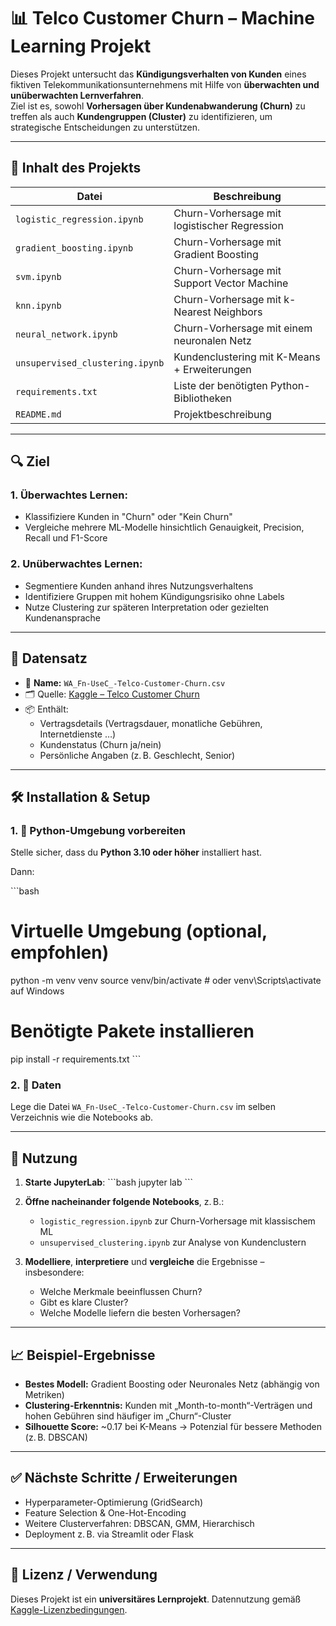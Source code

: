 
# 📊 Telco Customer Churn – Machine Learning Projekt

Dieses Projekt untersucht das **Kündigungsverhalten von Kunden** eines fiktiven Telekommunikationsunternehmens mit Hilfe von **überwachten und unüberwachten Lernverfahren**.  
Ziel ist es, sowohl **Vorhersagen über Kundenabwanderung (Churn)** zu treffen als auch **Kundengruppen (Cluster)** zu identifizieren, um strategische Entscheidungen zu unterstützen.

---

## 🧠 Inhalt des Projekts

| Datei                              | Beschreibung                                      |
|-----------------------------------|--------------------------------------------------|
| `logistic_regression.ipynb`       | Churn-Vorhersage mit logistischer Regression     |
| `gradient_boosting.ipynb`         | Churn-Vorhersage mit Gradient Boosting           |
| `svm.ipynb`                        | Churn-Vorhersage mit Support Vector Machine      |
| `knn.ipynb`                        | Churn-Vorhersage mit k-Nearest Neighbors         |
| `neural_network.ipynb`            | Churn-Vorhersage mit einem neuronalen Netz       |
| `unsupervised_clustering.ipynb`   | Kundenclustering mit K-Means + Erweiterungen     |
| `requirements.txt`                | Liste der benötigten Python-Bibliotheken         |
| `README.md`                       | Projektbeschreibung                              |

---

## 🔍 Ziel

### 1. Überwachtes Lernen:
- Klassifiziere Kunden in "Churn" oder "Kein Churn"
- Vergleiche mehrere ML-Modelle hinsichtlich Genauigkeit, Precision, Recall und F1-Score

### 2. Unüberwachtes Lernen:
- Segmentiere Kunden anhand ihres Nutzungsverhaltens
- Identifiziere Gruppen mit hohem Kündigungsrisiko ohne Labels
- Nutze Clustering zur späteren Interpretation oder gezielten Kundenansprache

---

## 🧪 Datensatz

- 📄 **Name:** `WA_Fn-UseC_-Telco-Customer-Churn.csv`  
- 🗂️ Quelle: [Kaggle – Telco Customer Churn](https://www.kaggle.com/datasets/blastchar/telco-customer-churn)  
- 📦 Enthält:
  - Vertragsdetails (Vertragsdauer, monatliche Gebühren, Internetdienste …)
  - Kundenstatus (Churn ja/nein)
  - Persönliche Angaben (z. B. Geschlecht, Senior)

---

## 🛠️ Installation & Setup

### 1. 🔧 Python-Umgebung vorbereiten

Stelle sicher, dass du **Python 3.10 oder höher** installiert hast.

Dann:

\`\`\`bash
# Virtuelle Umgebung (optional, empfohlen)
python -m venv venv
source venv/bin/activate  # oder venv\Scripts\activate auf Windows

# Benötigte Pakete installieren
pip install -r requirements.txt
\`\`\`

### 2. 📂 Daten
Lege die Datei `WA_Fn-UseC_-Telco-Customer-Churn.csv` im selben Verzeichnis wie die Notebooks ab.

---

## 🚀 Nutzung

1. **Starte JupyterLab**:
   \`\`\`bash
   jupyter lab
   \`\`\`

2. **Öffne nacheinander folgende Notebooks**, z. B.:
   - `logistic_regression.ipynb` zur Churn-Vorhersage mit klassischem ML
   - `unsupervised_clustering.ipynb` zur Analyse von Kundenclustern

3. **Modelliere**, **interpretiere** und **vergleiche** die Ergebnisse – insbesondere:
   - Welche Merkmale beeinflussen Churn?
   - Gibt es klare Cluster?
   - Welche Modelle liefern die besten Vorhersagen?

---

## 📈 Beispiel-Ergebnisse

- **Bestes Modell:** Gradient Boosting oder Neuronales Netz (abhängig von Metriken)
- **Clustering-Erkenntnis:** Kunden mit „Month-to-month“-Verträgen und hohen Gebühren sind häufiger im „Churn“-Cluster
- **Silhouette Score:** ~0.17 bei K-Means → Potenzial für bessere Methoden (z. B. DBSCAN)

---

## ✅ Nächste Schritte / Erweiterungen

- Hyperparameter-Optimierung (GridSearch)
- Feature Selection & One-Hot-Encoding
- Weitere Clusterverfahren: DBSCAN, GMM, Hierarchisch
- Deployment z. B. via Streamlit oder Flask

---

## 🤝 Lizenz / Verwendung

Dieses Projekt ist ein **universitäres Lernprojekt**. Datennutzung gemäß [Kaggle-Lizenzbedingungen](https://www.kaggle.com/datasets/blastchar/telco-customer-churn).
